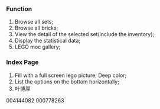 ### Function
1. Browse all sets;
2. Browse all bricks;
3. View the detail of the selected set(include the inventory);
4. Display the statistical data;
5. LEGO moc gallery;

### Index Page
1. Fill with a full screen lego picture; Deep color;
2. List the options on the bottom horizontally;
3. 叶博厚

004144082
000778263